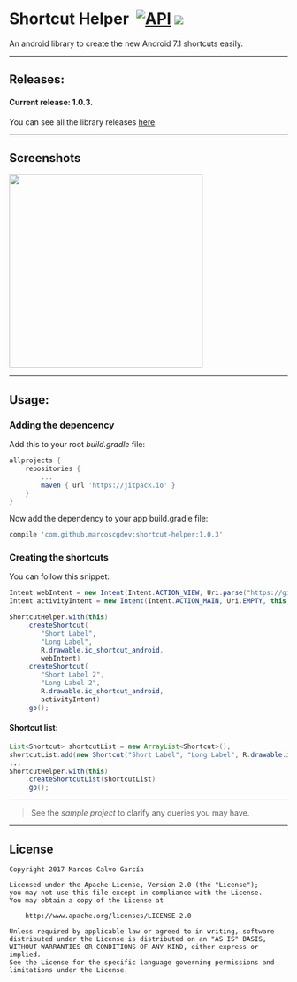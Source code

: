 # Shortcut Helper  [![API](https://img.shields.io/badge/API-9%2B-blue.svg?style=flat)](https://android-arsenal.com/api?level=9)  [![](https://jitpack.io/v/marcoscgdev/shortcut-helper.svg)](https://jitpack.io/#marcoscgdev/shortcut-helper)
An android library to create the new Android 7.1 shortcuts easily.

---

## Releases:

#### Current release: 1.0.3.

You can see all the library releases [here](https://github.com/marcoscgdev/shortcut-helper/releases).

---

## Screenshots

<img src="https://raw.githubusercontent.com/marcoscgdev/shortcut-helper/master/screenshots/IMG_20170502_122417.jpg" width="350">

---

## Usage:

### Adding the depencency

Add this to your root *build.gradle* file:

```groovy
allprojects {
    repositories {
        ...
        maven { url 'https://jitpack.io' }
    }
}
```

Now add the dependency to your app build.gradle file:

```groovy
compile 'com.github.marcoscgdev:shortcut-helper:1.0.3'
```

### Creating the shortcuts

You can follow this snippet:

```java
Intent webIntent = new Intent(Intent.ACTION_VIEW, Uri.parse("https://github.com/marcoscgdev/shortcut-helper"));
Intent activityIntent = new Intent(Intent.ACTION_MAIN, Uri.EMPTY, this, ShortcutActivity.class).setFlags(Intent.FLAG_ACTIVITY_CLEAR_TASK);

ShortcutHelper.with(this)
    .createShortcut(
        "Short Label",
        "Long Label",
        R.drawable.ic_shortcut_android,
        webIntent)
    .createShortcut(
        "Short Label 2",
        "Long Label 2",
        R.drawable.ic_shortcut_android,
        activityIntent)
    .go();
```

#### Shortcut list:

```java
List<Shortcut> shortcutList = new ArrayList<Shortcut>();
shortcutList.add(new Shortcut("Short Label", "Long Label", R.drawable.ic_shortcut_android, activityIntent));
...
ShortcutHelper.with(this)
    .createShortcutList(shortcutList)
    .go();
```

---
>See the *sample project* to clarify any queries you may have.

---

## License

```
Copyright 2017 Marcos Calvo García

Licensed under the Apache License, Version 2.0 (the "License");
you may not use this file except in compliance with the License.
You may obtain a copy of the License at

    http://www.apache.org/licenses/LICENSE-2.0

Unless required by applicable law or agreed to in writing, software
distributed under the License is distributed on an "AS IS" BASIS,
WITHOUT WARRANTIES OR CONDITIONS OF ANY KIND, either express or implied.
See the License for the specific language governing permissions and
limitations under the License.
```
